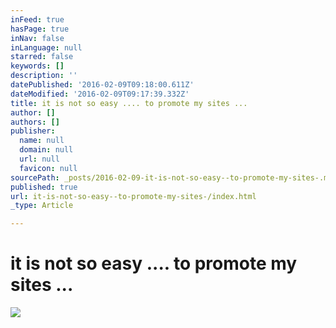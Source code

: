 ```yaml
---
inFeed: true
hasPage: true
inNav: false
inLanguage: null
starred: false
keywords: []
description: ''
datePublished: '2016-02-09T09:18:00.611Z'
dateModified: '2016-02-09T09:17:39.332Z'
title: it is not so easy .... to promote my sites ...
author: []
authors: []
publisher:
  name: null
  domain: null
  url: null
  favicon: null
sourcePath: _posts/2016-02-09-it-is-not-so-easy--to-promote-my-sites-.md
published: true
url: it-is-not-so-easy--to-promote-my-sites-/index.html
_type: Article

---
```

# it is not so easy .... to promote my sites ...
![](https://the-grid-user-content.s3-us-west-2.amazonaws.com/691e236a-e913-4e57-8d83-8df18c67e9c0.jpg)